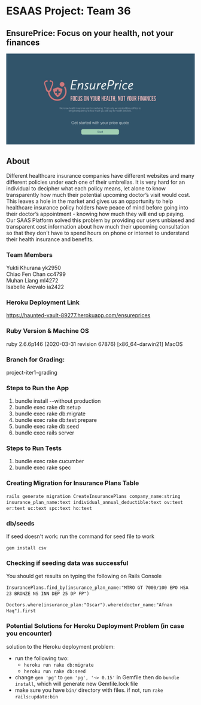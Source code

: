 # ESAAS Project: Team 36
## EnsurePrice: Focus on your health, not your finances
![](app/assets/images/front_page.jpg)

## About
Different healthcare insurance companies have different websites and many different policies under each one of their umbrellas. It is very hard for an individual to decipher what each policy means, let alone to know transparently how much their potential upcoming doctor’s visit would cost. This leaves a hole in the market and gives us an opportunity to help healthcare insurance policy holders have peace of mind before going into their doctor’s appointment - knowing how much they will end up paying. Our SAAS Platform solved this problem by providing our users unbiased and transparent cost information about how much their upcoming consultation so that they don't have to spend hours on phone or internet to understand their health insurance and benefits.

### Team Members
Yukti Khurana yk2950 <br>
Chiao Fen Chan cc4799 <br>
Muhan Liang ml4272 <br>
Isabelle Arevalo ia2422 <br>

### Heroku Deployment Link
https://haunted-vault-89277.herokuapp.com/ensureprices

### Ruby Version & Machine OS
ruby 2.6.6p146 (2020-03-31 revision 67876) [x86_64-darwin21]
MacOS

### Branch for Grading: 
project-iter1-grading

### Steps to Run the App
1. bundle install --without production
2. bundle exec rake db:setup
3. bundle exec rake db:migrate
4. bundle exec rake db:test:prepare
5. bundle exec rake db:seed
6. bundle exec rails server 

### Steps to Run Tests
1. bundle exec rake cucumber
2. bundle exec rake spec

### Creating Migration for Insurance Plans Table
```
rails generate migration CreateInsurancePlans company_name:string insurance_plan_name:text individual_annual_deductible:text ov:text er:text uc:text spc:text ho:text
```

### db/seeds

If seed doesn't work: run the command for seed file to work
```
gem install csv
```

### Checking if seeding data was successful
You should get results on typing the following on Rails Console
```
InsurancePlans.find_by(insurance_plan_name:"MTRO GT 7000/100 EPO HSA 23 BRONZE NS INN DEP 25 DP FP")
```
```
Doctors.where(insurance_plan:"Oscar").where(doctor_name:"Afnan Haq").first
```

### Potential Solutions for Heroku Deployment Problem (in case you encounter)
solution to the Heroku deployment problem:
* run the following two:
    * `heroku run rake db:migrate`
    * `heroku run rake db:seed`
* change `gem 'pg'` to `gem 'pg', '~> 0.15'` in Gemfile then do `bundle install`, which will generate new Gemfile.lock file
* make sure you have `bin/` directory with files. if not, run `rake rails:update:bin`